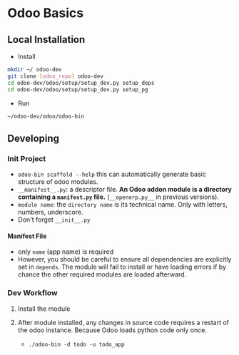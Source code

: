 # Odoo Basics #

## Local Installation ##

- Install
``` bash
mkdir ~/ odoo-dev
git clone [odoo_repo] odoo-dev
cd odoo-dev/odoo/setup/setup_dev.py setup_deps
cd odoo-dev/odoo/setup/setup_dev.py setup_pg
```

- Run

``` bash
~/odoo-dev/odoo/odoo-bin
```














## Developing ##

### Init Project ###

- `odoo-bin scaffold --help` this can automatically generate
  basic structure of odoo modules. 
- `__manifest__.py`: a descriptor file. **An Odoo addon module is
  a directory containing a `manifest.py` file.**
  (`__openerp.py__` in previous versions). 
- `module name`: the `directory name` is its technical name. Only
  with letters, numbers, underscore.
- Don't forget `__init__.py`

#### Manifest File ####

- only `name` (app name) is required
- However, you should be careful to ensure all dependencies are
  explicitly set in `depends`. The module will fail to install or
  have loading errors if by chance the other required modules are
  loaded afterward.


### Dev Workflow ###

1. Install the module
2. After module installed, any changes in source code requires a
   restart of the odoo instance. Because Odoo loads python code
   only once.
   
   - `./odoo-bin -d todo -u todo_app`
















